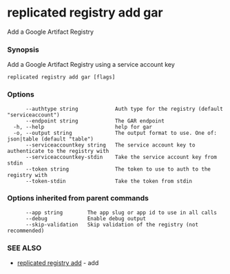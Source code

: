# replicated registry add gar

Add a Google Artifact Registry

### Synopsis

Add a Google Artifact Registry using a service account key

```
replicated registry add gar [flags]
```

### Options

```
      --authtype string            Auth type for the registry (default "serviceaccount")
      --endpoint string            The GAR endpoint
  -h, --help                       help for gar
  -o, --output string              The output format to use. One of: json|table (default "table")
      --serviceaccountkey string   The service account key to authenticate to the registry with
      --serviceaccountkey-stdin    Take the service account key from stdin
      --token string               The token to use to auth to the registry with
      --token-stdin                Take the token from stdin
```

### Options inherited from parent commands

```
      --app string        The app slug or app id to use in all calls
      --debug             Enable debug output
      --skip-validation   Skip validation of the registry (not recommended)
```

### SEE ALSO

* [replicated registry add](replicated-cli-registry-add)	 - add